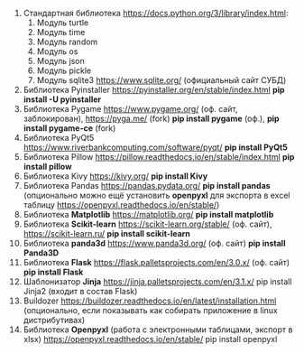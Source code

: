 1. Стандартная библиотека https://docs.python.org/3/library/index.html:
	1. Модуль turtle
	2. Модуль time
	3. Модуль random
	4. Модуль os
	5. Модуль json
	6. Модуль pickle
	7. Модуль sqlite3 https://www.sqlite.org/ (официальный сайт СУБД)
2. Библиотека Pyinstaller https://pyinstaller.org/en/stable/index.html **pip install -U pyinstaller**
3. Библиотека Pygame https://www.pygame.org/ (оф. сайт, заблокирован), https://pyga.me/ (fork) **pip install pygame** (оф.), **pip install pygame-ce** (fork)
4. Библиотека PyQt5 https://www.riverbankcomputing.com/software/pyqt/ **pip install PyQt5**
5. Библиотека Pillow https://pillow.readthedocs.io/en/stable/index.html **pip install pillow**
6. Библиотека Kivy https://kivy.org/ **pip install Kivy**
7. Библиотека Pandas https://pandas.pydata.org/ **pip install pandas** (опционально можно ещё установить **openpyxl** для экспорта в excel таблицу https://openpyxl.readthedocs.io/en/stable/)
8. Библиотека **Matplotlib** https://matplotlib.org/ **pip install matplotlib**
9. Библиотека **Scikit-learn** https://scikit-learn.org/stable/ (оф. сайт), https://scikit-learn.ru/      **pip install scikit-learn**
10. Библиотека **panda3d** https://www.panda3d.org/ (оф. сайт)  **pip install Panda3D**
11. Библиотека **Flask** https://flask.palletsprojects.com/en/3.0.x/ (оф. сайт) **pip install Flask**
12. Шаблонизатор **Jinja** https://jinja.palletsprojects.com/en/3.1.x/ pip install Jinja2 (входит в состав Flask) 
13. Buildozer https://buildozer.readthedocs.io/en/latest/installation.html (опционально, если показывать как собирать приложение в linux дистрибутивах) 
14. Библиотека **Openpyxl** (работа с электронными таблицами, экспорт в xlsx) https://openpyxl.readthedocs.io/en/stable/ pip install openpyxl
